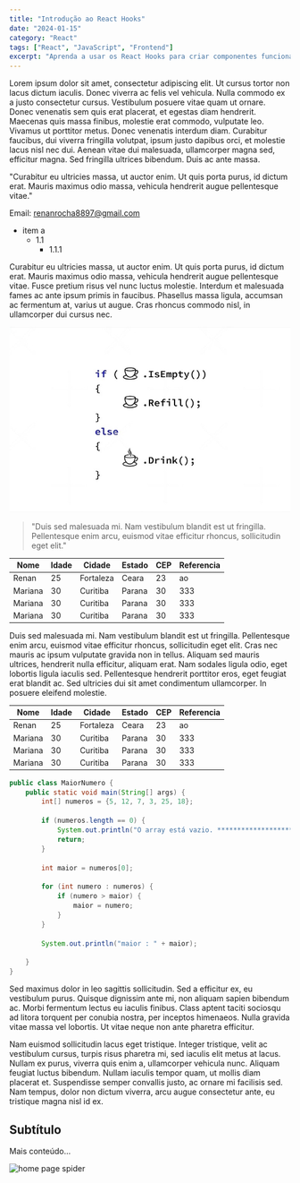 ```yaml
---
title: "Introdução ao React Hooks" 
date: "2024-01-15" 
category: "React" 
tags: ["React", "JavaScript", "Frontend"] 
excerpt: "Aprenda a usar os React Hooks para criar componentes funcionais mais poderosos." 
---
```


Lorem ipsum dolor sit amet, consectetur adipiscing elit. Ut cursus tortor non lacus dictum iaculis. Donec viverra ac felis vel vehicula. Nulla commodo ex a justo consectetur cursus. Vestibulum posuere vitae quam ut ornare. Donec venenatis sem quis erat placerat, et egestas diam hendrerit. Maecenas quis massa finibus, molestie erat commodo, vulputate leo. Vivamus ut porttitor metus. Donec venenatis interdum diam. Curabitur faucibus, dui viverra fringilla volutpat, ipsum justo dapibus orci, et molestie lacus nisl nec dui. Aenean vitae dui malesuada, ullamcorper magna sed, efficitur magna. Sed fringilla ultrices bibendum. Duis ac ante massa.

"Curabitur eu ultricies massa, ut auctor enim. Ut quis porta purus, id dictum erat. Mauris maximus odio massa, vehicula hendrerit augue pellentesque vitae."

Email: [renanrocha8897@gmail.com](mailto:renanrocha8897@gmail.com)

- item a
    - 1.1
        - 1.1.1

Curabitur eu ultricies massa, ut auctor enim. Ut quis porta purus, id dictum erat. Mauris maximus odio massa, vehicula hendrerit augue pellentesque vitae. Fusce pretium risus vel nunc luctus molestie. Interdum et malesuada fames ac ante ipsum primis in faucibus. Phasellus massa ligula, accumsan ac fermentum at, varius ut augue. Cras rhoncus commodo nisl, in ullamcorper dui cursus nec.

<picture>
    <img alt="home page spider" src="../assets/imgem-transformed.jpg">
</picture>

<blockquote>
  <p>"Duis sed malesuada mi. Nam vestibulum blandit est ut fringilla. Pellentesque enim arcu, euismod vitae efficitur rhoncus, sollicitudin eget elit."</p>
</blockquote>

<div class="table-container">
    <table>
    <thead>
        <tr>
        <th>Nome</th>
        <th>Idade</th>
        <th>Cidade</th>
        <th>Estado</th>
        <th>CEP</th>
        <th>Referencia</th>
        </tr>
    </thead>
    <tbody>
        <tr>
        <td>Renan</td>
        <td>25</td>
        <td>Fortaleza</td>
        <td>Ceara</td>
        <td>23</td>
        <td>ao</td>
        </tr>
        <tr>
        <td>Mariana</td>
        <td>30</td>
        <td>Curitiba</td>
        <td>Parana</td>
        <td>30</td>
        <td>333</td>
        </tr>
        <tr>
        <td>Mariana</td>
        <td>30</td>
        <td>Curitiba</td>
        <td>Parana</td>
        <td>30</td>
        <td>333</td>
        </tr>
        <tr>
        <td>Mariana</td>
        <td>30</td>
        <td>Curitiba</td>
        <td>Parana</td>
        <td>30</td>
        <td>333</td>
        </tr>
    </tbody>
    </table>
</div>

Duis sed malesuada mi. Nam vestibulum blandit est ut fringilla. Pellentesque enim arcu, euismod vitae efficitur rhoncus, sollicitudin eget elit. Cras nec mauris ac ipsum vulputate gravida non in tellus. Aliquam sed mauris ultrices, hendrerit nulla efficitur, aliquam erat. Nam sodales ligula odio, eget lobortis ligula iaculis sed. Pellentesque hendrerit porttitor eros, eget feugiat erat blandit ac. Sed ultricies dui sit amet condimentum ullamcorper. In posuere eleifend molestie.

<div class="table-container">
    <table>
    <thead>
        <tr>
        <th>Nome</th>
        <th>Idade</th>
        <th>Cidade</th>
        <th>Estado</th>
        <th>CEP</th>
        <th>Referencia</th>
        </tr>
    </thead>
    <tbody>
        <tr>
        <td>Renan</td>
        <td>25</td>
        <td>Fortaleza</td>
        <td>Ceara</td>
        <td>23</td>
        <td>ao</td>
        </tr>
        <tr>
        <td>Mariana</td>
        <td>30</td>
        <td>Curitiba</td>
        <td>Parana</td>
        <td>30</td>
        <td>333</td>
        </tr>
        <tr>
        <td>Mariana</td>
        <td>30</td>
        <td>Curitiba</td>
        <td>Parana</td>
        <td>30</td>
        <td>333</td>
        </tr>
        <tr>
        <td>Mariana</td>
        <td>30</td>
        <td>Curitiba</td>
        <td>Parana</td>
        <td>30</td>
        <td>333</td>
        </tr>
    </tbody>
    </table>
</div>

```java
public class MaiorNumero {
    public static void main(String[] args) {
        int[] numeros = {5, 12, 7, 3, 25, 18};

        if (numeros.length == 0) {
            System.out.println("O array está vazio. *********************************************************************************************************");
            return;
        }

        int maior = numeros[0];

        for (int numero : numeros) {
            if (numero > maior) {
                maior = numero;
            }
        }

        System.out.println("maior : " + maior);

    }
}
```


Sed maximus dolor in leo sagittis sollicitudin. Sed a efficitur ex, eu vestibulum purus. Quisque dignissim ante mi, non aliquam sapien bibendum ac. Morbi fermentum lectus eu iaculis finibus. Class aptent taciti sociosqu ad litora torquent per conubia nostra, per inceptos himenaeos. Nulla gravida vitae massa vel lobortis. Ut vitae neque non ante pharetra efficitur.

Nam euismod sollicitudin lacus eget tristique. Integer tristique, velit ac vestibulum cursus, turpis risus pharetra mi, sed iaculis elit metus at lacus. Nullam ex purus, viverra quis enim a, ullamcorper vehicula nunc. Aliquam feugiat luctus bibendum. Nullam iaculis tempor quam, ut mollis diam placerat et. Suspendisse semper convallis justo, ac ornare mi facilisis sed. Nam tempus, dolor non dictum viverra, arcu augue consectetur ante, eu tristique magna nisl id ex.

## Subtítulo

Mais conteúdo...

<picture>
    <img alt="home page spider" src="../assets/mustang.png">
</picture>